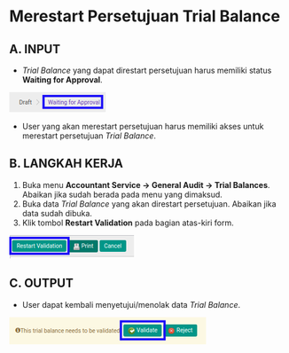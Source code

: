 # Merestart Persetujuan Trial Balance

## A. INPUT

* *Trial Balance* yang dapat direstart persetujuan harus memiliki status **Waiting for Approval**.

![](../../img/trial-balance/status-waiting-for-approval.png)

* User yang akan merestart persetujuan harus memiliki akses untuk merestart persetujuan *Trial Balance*.

## B. LANGKAH KERJA

1. Buka menu **Accountant Service -> General Audit -> Trial Balances**. Abaikan jika sudah berada pada menu yang dimaksud.
2. Buka data *Trial Balance* yang akan direstart persetujuan. Abaikan jika data sudah dibuka.
3. Klik tombol **Restart Validation** pada bagian atas-kiri form.

![](../../img/trial-balance/tombol-restart-validation.png)

## C. OUTPUT

* User dapat kembali menyetujui/menolak data *Trial Balance*.

![](../../img/trial-balance/output-restart-persetujuan.png)
